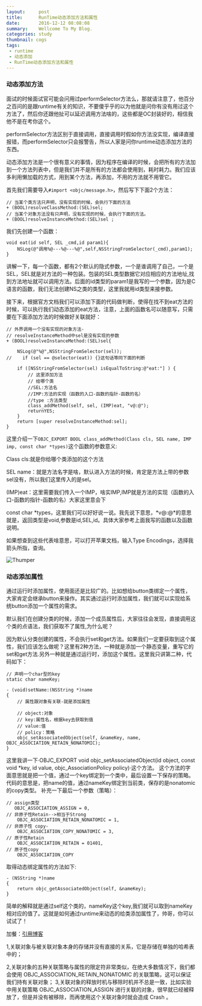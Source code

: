 ```yaml
---
layout:     post
title:      RunTime动态添加方法和属性
date:       2016-12-12 08:08:08
summary:    Wellcome To My Blog.
categories: study
thumbnail: cogs
tags:
 - runtime
 - 动态添加
 - RunTime动态添加方法和属性
---
```


### 动态添加方法

面试的时候面试官可能会问用过performSelector方法么，那就请注意了，他百分之百问的是跟runtime有关的知识，不要傻乎乎的以为他就是问你有没有用过这个方法了，然后你还跟他扯可以延迟调用方法啥的，这些都是OC封装好的，相信我他不是在考你这个。

performSelector方法区别于直接调用，直接调用时假如你方法没实现，编译直接报错，而performSelector只会报警告，所以人家是问你runtime动态添加方法的东西。

动态添加方法是一个很有意义的事情，因为程序在编译的时候，会把所有的方法加到一个方法列表中，但是我们并不是所有的方法都会使用到，耗时耗力。我们应该多利用懒加载的方式，用到某个方法，再添加，不用的方法就不用管它。

首先我们需要导入`#import <objc/message.h>`，然后写下下面2个方法：


	// 当某个类方法只声明，没有实现的时候，会执行下面的方法
	+ (BOOL)resolveClassMethod:(SEL)sel;
	// 当某个对象方法没有只声明，没有实现的时候，会执行下面的方法。
	+ (BOOL)resolveInstanceMethod:(SEL)sel ;

我们先创建一个函数：

	void eat(id self, SEL _cmd,id param1){
	    NSLog(@"调用%@---%@---%@",self,NSStringFromSelector(_cmd),param1);
	}

讲解一下，每一个函数，都有2个默认的隐式参数，一个是谁调用了自己，一个是SEL，SEL就是对方法的一种包装。包装的SEL类型数据它对应相应的方法地址,找到方法地址就可以调用方法。后面的id类型的param1是我写的一个参数，因为是C语言的函数，我们无法创建NS之类的类型，这里我就用id类型来接参数。

接下来，根据官方文档我们可以添加下面的代码做判断，使得在找不到eat方法的时候，可以执行我们动态添加的eat方法，注意，上面的函数名可以随意写，只需要在下面添加方法的时候做好关联就好：

	// 外界调用一个没有实现的对象方法-
	// resolveInstanceMethod中sel是没有实现的参数
	+ (BOOL)resolveInstanceMethod:(SEL)sel{
	
	    NSLog(@"%@",NSStringFromSelector(sel));
	//    if (sel == @selector(eat)) {}这句话等同下面的判断
	
	    if ([NSStringFromSelector(sel) isEqualToString:@"eat:"] ) {
	        // 这里添加方法
	        // 给哪个类
	        //SEL:方法名
	        //IMP:方法的实现（函数的入口-函数的指针-函数的名）
	        //type :方法类型
	        class_addMethod(self, sel, (IMP)eat, "v@:@"); 
	        returnYES;
	    }
	    return [super resolveInstanceMethod:sel];
	}

这里介绍一下`OBJC_EXPORT BOOL class_addMethod(Class cls, SEL name, IMP imp, const char *types)`这个函数的参数意义:

Class cls:就是你给哪个类添加的这个方法

SEL name：就是方法名字是啥，默认进入方法的时候，肯定是方法上带的参数sel没有，所以我们这里传入的是sel。

(IMP)eat：这里需要我们传入一个IMP，啥实IMP,IMP就是方法的实现（函数的入口-函数的指针-函数的名）大家这里意会下

 const char *types，这里我们可以好好说一说。我先说下意思，*v@:@*的意思就是，返回类型是void,参数是id,SEL,id。具体大家参考上面我写的函数以及函数说明。

如果想查到这些代表啥意思，可以打开苹果文档，输入Type Encodings，选择我箭头所指，查询。

![Thumper](http://pic.yupoo.com/joshpell/G5YKO1rz/BI7j7.png)

### 动态添加属性
通过运行时添加属性，使用面还是比较广的。比如想给button类绑定一个属性，大家肯定会继承button来操作。其实通过运行时添加属性，我们就可以实现给系统button添加一个属性的需求。

默认我们在创建分类的时候，添加一个成员属性后，大家往往会发现，直接调用这个类的点语法，我们获取不了属性,为什么呢？

因为默认分类创建的属性，不会执行set和get方法。如果我们一定要获取到这个属性，我们应该怎么做呢？这里有2种方法，一种就是添加一个静态变量，重写它的set和get方法.另外一种就是通过运行时，添加这个属性。这里我只讲第二种，代码如下：

	// 声明一个char型的key
	static char nameKey;
	
	- (void)setName:(NSString *)name
	{
	    // 属性跟对象有关联-就是添加属性
	
	    // object:对象
	    // key:属性名，根据key去获取到值
	    // value:值
	    // policy：策略
	    objc_setAssociatedObject(self, &nameKey, name, OBJC_ASSOCIATION_RETAIN_NONATOMIC);
	}

这里我讲一下·OBJC_EXPORT void objc_setAssociatedObject(id object, const void *key, id value, objc_AssociationPolicy policy)·这个方法。
这个方法的字面意思就是把一个值，通过一个key绑定到一个类中，最后设置一下保存的策略。代码的意思是，把name的值，通过nameKey绑定到当前类，保存的是nonatomic的copy类型。
补充一下最后一个参数（策略）：

	// assign类型
	   OBJC_ASSOCIATION_ASSIGN = 0,
	// 非原子性Retain-->相当于Strong
	    OBJC_ASSOCIATION_RETAIN_NONATOMIC = 1,
	// 非原子性 copy-
	    OBJC_ASSOCIATION_COPY_NONATOMIC = 3,
	// 原子性Retain
	    OBJC_ASSOCIATION_RETAIN = 01401,
	// 原子性copy
	    OBJC_ASSOCIATION_COPY

取得动态绑定属性的方法如下:

	- (NSString *)name
	{
	    return objc_getAssociatedObject(self, &nameKey);
	}

简单的解释就是通过self这个类的，nameKey这个key,我们就可以取到nameKey相对应的值了。这就是如何通过runtime来动态的给类添加属性了，帅哥，你可以试试了！

加餐：[引用博客](http://blog.leichunfeng.com/blog/2015/06/26/objective-c-associated-objects-implementation-principle/)

1,关联对象与被关联对象本身的存储并没有直接的关系，它是存储在单独的哈希表中的；

2,关联对象的五种关联策略与属性的限定符非常类似，在绝大多数情况下，我们都会使用 OBJC_ASSOCIATION_RETAIN_NONATOMIC 的关联策略，这可以保证我们持有关联对象；
3,关联对象的释放时机与移除时机并不总是一致，比如实验中用关联策略 OBJC_ASSOCIATION_ASSIGN 进行关联的对象，很早就已经被释放了，但是并没有被移除，而再使用这个关联对象时就会造成 Crash 。